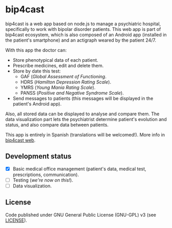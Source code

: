 # bip4cast

bip4cast is a web app based on node.js to manage a psychiatric hospital, specifically to work with bipolar disorder patients. This web app is part of bip4cast ecosystem, which is also composed of an Android app (installed in the patient's smartphone) and an actigraph weared by the patient 24/7.

With this app the doctor can:
* Store phenotypical data of each patient.
* Prescribe medicines, edit and delete them.
* Store by date this test:
    * GAF (_Global Assessment of Functioning_.
    * HDRS (_Hamilton Depression Rating Scale_).
    * YMRS (_Young Mania Rating Scale_).
    * PANSS (_Positive and Negative Syndrome Scale_).
* Send messages to patients (this messages will be displayed in the patient's Android app).

Also, all stored data can be displayed to analyse and compare them. The data visualization part lets the psychiatrist determine patient's evolution and status, and also compare data between patients.

This app is entirely in Spanish (translations will be welcomed!). More info in [bip4cast web](http://www.bip4cast.org).

## Development status
- [x] Basic medical office management (patient's data, medical test, prescriptions, communication).
- [ ] Testing (_we're now on this!_).
- [ ] Data visualization.

## License
Code published under GNU General Public License (GNU-GPL) v3 (see [LICENSE](https://github.com/davidpgomez/bip4cast/blob/master/LICENSE)).